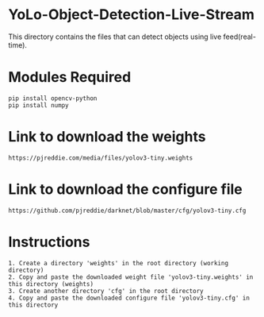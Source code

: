 # YoLo-Object-Detection-Live-Stream 
This directory contains the files that can detect objects using live feed(real-time). 
# Modules Required 
    pip install opencv-python
    pip install numpy
# Link to download the weights
    https://pjreddie.com/media/files/yolov3-tiny.weights
# Link to download the configure file
    https://github.com/pjreddie/darknet/blob/master/cfg/yolov3-tiny.cfg
# Instructions
    1. Create a directory 'weights' in the root directory (working directory)
    2. Copy and paste the downloaded weight file 'yolov3-tiny.weights' in this directory (weights)
    3. Create another directory 'cfg' in the root directory 
    4. Copy and paste the downloaded configure file 'yolov3-tiny.cfg' in this directory
